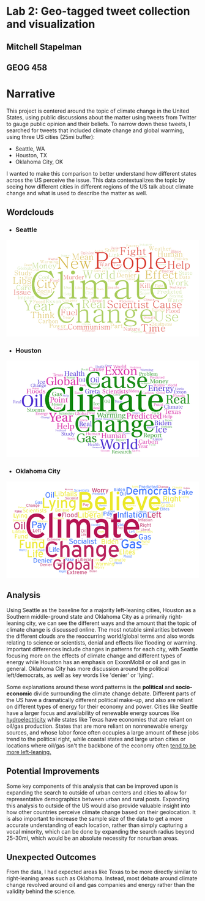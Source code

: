 # Lab 2: Geo-tagged tweet collection and visualization
## Mitchell Stapelman 
## GEOG 458

# Narrative

This project is centered around the topic of climate change in the United States, using public discussions about the matter using tweets from Twitter to gauge public opinion and their beliefs. To narrow down these tweets, I searched for tweets that included climate change and global warming, using three US cities (25mi buffer):
- Seattle, WA
- Houston, TX
- Oklahoma City, OK

I wanted to make this comparison to better understand how different states across the US perceive the issue. This data contextualizes the topic by seeing how different cities in different regions of the US talk about climate change and what is used to describe the matter as well. 

## Wordclouds
- ### Seattle
![image](img/wordcloud-1.png)
- ### Houston
![image](img/wordcloud-2.png)
- ### Oklahoma City
![image](img/wordcloud-3.png)

## Analysis
Using Seattle as the baseline for a majority left-leaning cities, Houston as a Southern middle-ground state and Oklahoma City as a primarily right-leaning city, we can see the different ways and the amount that the topic of climate change is discussed online. The most notable similarities between the different clouds are the reoccurring world/global terms and also words relating to science or scientists, denial and effects like flooding or warming. Important differences include changes in patterns for each city, with Seattle focusing more on the effects of climate change and different types of energy while Houston has an emphasis on ExxonMobil or oil and gas in general. Oklahoma City has more discussion around the political left/democrats, as well as key words like 'denier' or 'lying'. 

Some explanations around these word patterns is the **political** and **socio-economic** divide surrounding the climate change debate. Different parts of the US have a dramatically different political make-up, and also are reliant on different types of energy for their economy and power. Cities like Seattle have a larger focus and availability of renewable energy sources like [hydroelectricity](https://www.seattle.gov/city-light/energy-and-environment#:~:text=Over%2080%25%20of%20the%20power,Skagit%20and%20Pend%20Oreille%20Rivers.) while states like Texas have economies that are reliant on oil/gas production. States that are more reliant on nonrenewable energy sources, and whose labor force often occupies a large amount of these jobs trend to the political right, while coastal states and large urban cities or locations where oil/gas isn't the backbone of the economy often [tend to be more left-leaning.](https://www.pewresearch.org/fact-tank/2014/08/08/chart-of-the-week-the-most-liberal-and-conservative-big-cities/)

## Potential Improvements
Some key components of this analysis that can be improved upon is expanding the search to outside of urban centers and cities to allow for representative demographics between urban and rural posts. Expanding this analysis to outside of the US would also provide valuable insight into how other countries perceive climate change based on their geolocation. It is also important to increase the sample size of the data to get a more accurate understanding of each location, rather than simply capturing a vocal minority, which can be done by expanding the search radius beyond 25-30mi, which would be an absolute necessity for nonurban areas.

## Unexpected Outcomes
From the data, I had expected areas like Texas to be more directly similar to right-leaning areas such as Oklahoma. Instead, most debate around climate change revolved around oil and gas companies and energy rather than the validity behind the science. 
